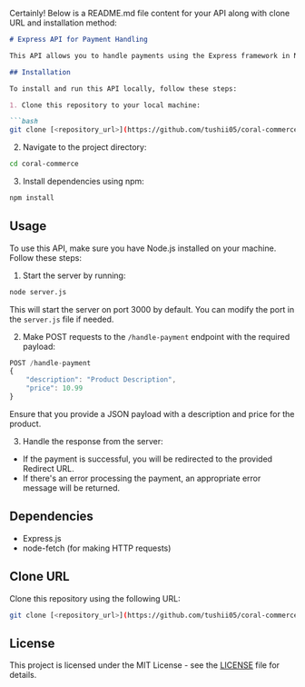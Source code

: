 Certainly! Below is a README.md file content for your API along with clone URL and installation method:

```markdown
# Express API for Payment Handling

This API allows you to handle payments using the Express framework in Node.js. It facilitates processing payments through an external service and handling the response accordingly.

## Installation

To install and run this API locally, follow these steps:

1. Clone this repository to your local machine:

```bash
git clone [<repository_url>](https://github.com/tushii05/coral-commerce.git)
```

2. Navigate to the project directory:

```bash
cd coral-commerce
```

3. Install dependencies using npm:

```bash
npm install
```

## Usage

To use this API, make sure you have Node.js installed on your machine. Follow these steps:

1. Start the server by running:

```bash
node server.js
```

This will start the server on port 3000 by default. You can modify the port in the `server.js` file if needed.

2. Make POST requests to the `/handle-payment` endpoint with the required payload:

```javascript
POST /handle-payment
{
    "description": "Product Description",
    "price": 10.99
}
```

Ensure that you provide a JSON payload with a description and price for the product.

3. Handle the response from the server:

- If the payment is successful, you will be redirected to the provided Redirect URL.
- If there's an error processing the payment, an appropriate error message will be returned.

## Dependencies

- Express.js
- node-fetch (for making HTTP requests)

## Clone URL

Clone this repository using the following URL:

```bash
git clone [<repository_url>](https://github.com/tushii05/coral-commerce.git)
```

## License
This project is licensed under the MIT License - see the [LICENSE](LICENSE) file for details.
```
